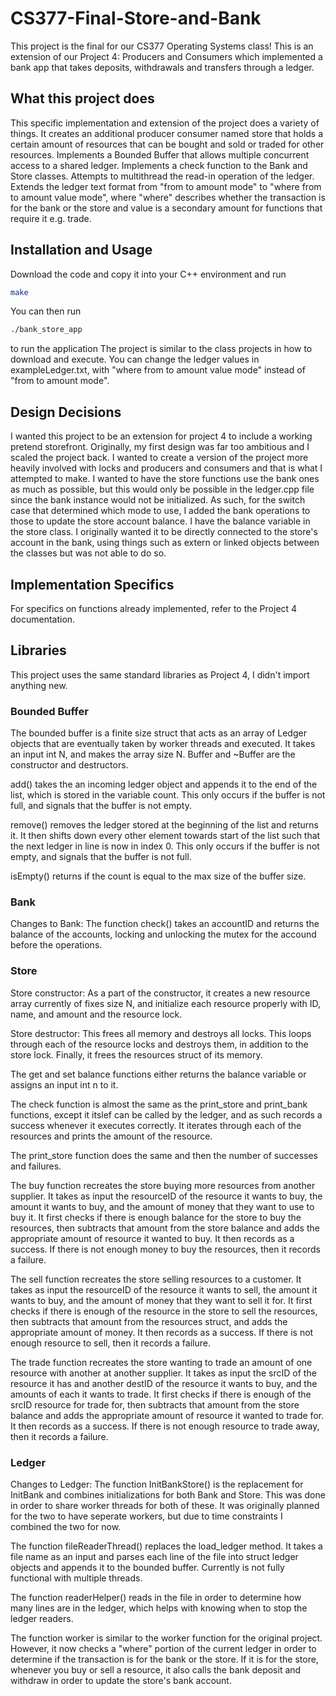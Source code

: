 # CS377-Final-Store-and-Bank
This project is the final for our CS377 Operating Systems class! This is an extension of our Project 4: Producers and Consumers which implemented a bank app that takes deposits, withdrawals and transfers through a ledger.
## What this project does
This specific implementation and extension of the project does a variety of things.
It creates an additional producer consumer named store that holds a certain amount of resources that can be bought and sold or traded for other resources.
Implements a Bounded Buffer that allows multiple concurrent access to a shared ledger.
Implements a check function to the Bank and Store classes.
Attempts to multithread the read-in operation of the ledger.
Extends the ledger text format from "from to amount mode" to "where from to amount value mode", where "where" describes whether the transaction is for the bank or the store and value is a secondary amount for functions that require it e.g. trade.
## Installation and Usage
Download the code and copy it into your C++ environment and run
```bash
make
```
You can then run
```bash
./bank_store_app
```
to run the application
The project is similar to the class projects in how to download and execute.
You can change the ledger values in exampleLedger.txt, with "where from to amount value mode" instead of "from to amount mode".
## Design Decisions
I wanted this project to be an extension for project 4 to include a working pretend storefront. Originally, my first design was far too ambitious and I scaled the project back. I wanted to create a version of the project more heavily involved with locks and producers and consumers and that is what I attempted to make. 
I wanted to have the store functions use the bank ones as much as possible, but this would only be possible in the ledger.cpp file since the bank instance would not be initialized. As such, for the switch case that determined which mode to use, I added the bank operations to those to update the store account balance.
I have the balance variable in the store class. I originally wanted it to be directly connected to the store's account in the bank, using things such as extern or linked objects between the classes but was not able to do so.
## Implementation Specifics
For specifics on functions already implemented, refer to the Project 4 documentation.
## Libraries
This project uses the same standard libraries as Project 4, I didn't import anything new.
### Bounded Buffer
The bounded buffer is a finite size struct that acts as an array of Ledger objects that are eventually taken by worker threads and executed. It takes an input int N, and makes the array size N.
Buffer and ~Buffer are the constructor and destructors.

add() takes the an incoming ledger object and appends it to the end of the list, which is stored in the variable count. This only occurs if the buffer is not full, and signals that the buffer is not empty.

remove() removes the ledger stored at the beginning of the list and returns it. It then shifts down every other element towards start of the list such that the next ledger in line is now in index 0. This only occurs if the buffer is not empty, and signals that the buffer is not full.

isEmpty() returns if the count is equal to the max size of the buffer size.
### Bank
Changes to Bank:
The function check() takes an accountID and returns the balance of the accounts, locking and unlocking the mutex for the accound before the operations.
### Store
Store constructor: As a part of the constructor, it creates a new resource array currently of fixes size N, and initialize each resource properly with ID, name, and amount and the resource lock.

Store destructor: This frees all memory and destroys all locks. This loops through each of the resource locks and destroys them, in addition to the store lock. Finally, it frees the resources struct of its memory.

The get and set balance functions either returns the balance variable or assigns an input int n to it.

The check function is almost the same as the print_store and print_bank functions, except it itslef can be called by the ledger, and as such records a success whenever it executes correctly. It iterates through each of the resources and prints the amount of the resource.

The print_store function does the same and then the number of successes and failures.

The buy function recreates the store buying more resources from another supplier. It takes as input the resourceID of the resource it wants to buy, the amount it wants to buy, and the amount of money that they want to use to buy it. It first checks if there is enough balance for the store to buy the resources, then subtracts that amount from the store balance and adds the appropriate amount of resource it wanted to buy. It then records as a success. If there is not enough money to buy the resources, then it records a failure.

The sell function recreates the store selling resources to a customer. It takes as input the resourceID of the resource it wants to sell, the amount it wants to buy, and the amount of money that they want to sell it for. It first checks if there is enough of the resource in the store to sell the resources, then subtracts that amount from the resources struct, and adds the appropriate amount of money. It then records as a success. If there is not enough resource to sell, then it records a failure.

The trade function recreates the store wanting to trade an amount of one resource with another at another supplier. It takes as input the srcID of the resource it has and another destID of the resource it wants to buy, and the amounts of each it wants to trade. It first checks if there is enough of the srcID resource for trade for, then subtracts that amount from the store balance and adds the appropriate amount of resource it wanted to trade for. It then records as a success. If there is not enough resource to trade away, then it records a failure.
### Ledger
Changes to Ledger:
The function InitBankStore() is the replacement for InitBank and combines initializations for both Bank and Store. This was done in order to share worker threads for both of these. It was originally planned for the two to have seperate workers, but due to time constraints I combined the two for now.

The function fileReaderThread() replaces the load_ledger method. It takes a file name as an input and parses each line of the file into struct ledger objects and appends it to the bounded buffer. Currently is not fully functional with multiple threads.
  
The function readerHelper() reads in the file in order to determine how many lines are in the ledger, which helps with knowing when to stop the ledger readers.

The function worker is similar to the worker function for the original project. However, it now checks a "where" portion of the current ledger in order to determine if the transaction is for the bank or the store. If it is for the store, whenever you buy or sell a resource, it also calls the bank deposit and withdraw in order to update the store's bank account.
